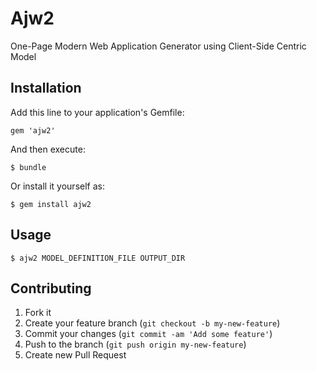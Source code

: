 # Ajw2

One-Page Modern Web Application Generator using Client-Side Centric Model

## Installation

Add this line to your application's Gemfile:

    gem 'ajw2'

And then execute:

    $ bundle

Or install it yourself as:

    $ gem install ajw2

## Usage
```
$ ajw2 MODEL_DEFINITION_FILE OUTPUT_DIR
```

## Contributing

1. Fork it
2. Create your feature branch (`git checkout -b my-new-feature`)
3. Commit your changes (`git commit -am 'Add some feature'`)
4. Push to the branch (`git push origin my-new-feature`)
5. Create new Pull Request
